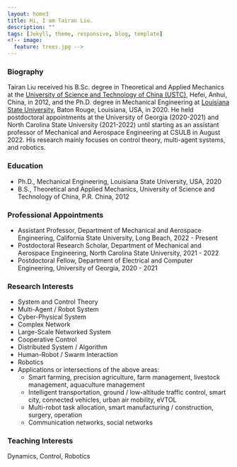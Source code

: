 ```yaml
---
layout: home3
title: Hi, I am Tairan Liu.
description: ""
tags: [Jekyll, theme, responsive, blog, template]
<!-- image:
  feature: trees.jpg -->
---
```


### Biography

Tairan Liu received his B.Sc. degree in Theoretical and Applied Mechanics at the <a href="http://en.ustc.edu.cn/" target="_blank">University of Science and Technology of China (USTC)</a>, Hefei, Anhui, China, in 2012, and the Ph.D. degree in Mechanical Engineering at <a href="https://www.lsu.edu/" target="_blank">Louisiana State University</a>, Baton Rouge, Louisiana, USA, in 2020. He held postdoctoral appointments at the University of Georgia (2020-2021) and North Carolina State University (2021-2022) until starting as an assistant professor of Mechanical and Aerospace Engineering at CSULB in August 2022. His research mainly focuses on control theory, multi-agent systems, and robotics.

<!-- I received my BS degree in Theoretical and Applied Mechanics at the <a href="http://en.ustc.edu.cn/" target="_blank">University of Science and Technology of China (USTC)</a>, and Ph.D. degree in Mechanical Engineering at <a href="https://www.lsu.edu/" target="_blank">Louisiana State University</a>. -->

<!-- <br /> -->
<!-- During my Ph.D. period, I worked at <a href="https://icorelab.github.io" target="_blank">iCORE Lab</a> in the <a href="https://www.lsu.edu/eng/mie/" target="_blank">Department of Mechanical and Industrial Engineering</a> at <a href="https://www.lsu.edu/" target="_blank">Louisiana State University</a>. My dissertation is entitled “Distance-Based Formation Control: Theory, Applications, and Issues” under the guidance of Dr. Marcio de Queiroz. I worked on multi-agent/robot system formation control problems and aerial robotic networks. I proposed new control algorithms with mathematical proofs, built a quadrotor fleet from scratch, developed micro-controller- and computer-based software, and conducted experiments to validate theories. -->

<!-- <br /> -->
<!-- After my Ph.D. graduation, I worked at the <a href="https://www.uga.edu/">University of Georgia</a> (UGA) as a postdoctoral fellow from September 2020 to October 2021. My research at UGA primarily focuses on multi-robot coverage control and path planning, deployment of robots for non-destructive agricultural sensing and measurements, intra-swarm or human-swarm interactions, and multi-agent system autonomy. -->

<!-- <a href="http://cscl.engr.uga.edu/" target="_blank">Dr. Javad Mohammadpour Velni’s lab</a> -->

<!-- <br /> -->
<!-- Currently, I am appointed as a postdoctoral research scholar working at the <a href="https://haosu-robotics.github.io/" target="_blank">Biomechatronics and Intelligent Robotics Lab</a> at <a href="https://www.ncsu.edu/">North Carolina State University</a>. My current research focuses on wearable, soft, and surgical robotics. -->

<!-- <br /> -->
<!-- I am open to tenure-track assistant professor positions. -->

<!-- <br /> -->
### Education   

* Ph.D., Mechanical Engineering, Louisiana State University, USA, 2020
* B.S., Theoretical and Applied Mechanics, University of Science and Technology of China, P.R. China, 2012

### Professional Appointments
* Assistant Professor, Department of Mechanical and Aerospace Engineering, California State University, Long Beach, 2022 - Present
* Postdoctoral Research Scholar, Department of Mechanical and Aerospace Engineering, North Carolina State University, 2021 - 2022
* Postdoctoral Fellow, Department of Electrical and Computer Engineering, University of Georgia, 2020 - 2021

### Research Interests
* System and Control Theory
* Multi-Agent / Robot System
* Cyber-Physical System
* Complex Network
* Large-Scale Networked System
* Cooperative Control
* Distributed System / Algorithm
* Human-Robot / Swarm Interaction
* Robotics
* Applications or intersections of the above areas:
  * Smart farming, precision agriculture, farm management, livestock management, aquaculture management
  * Intelligent transportation, ground / low-altitude traffic control, smart city, connected vehicles, urban air mobility, eVTOL
  * Multi-robot task allocation, smart manufacturing / construction, surgery, operation
  * Communication networks, social networks

### Teaching Interests
Dynamics, Control, Robotics


<!-- <img style="display:block; margin-left: auto; margin-right: auto;" src="Pics/index/ResearchInterest.png" width="480"> -->
